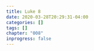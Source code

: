```yaml
---
title: Luke 8
date: 2020-03-28T20:29:31-04:00
categories: []
tags: []
chapter: "008"
inprogress: false
---
```


